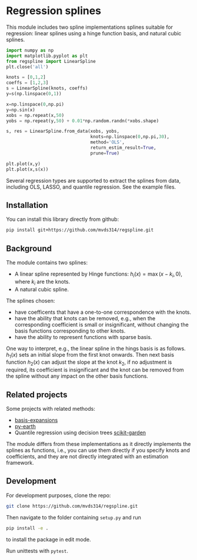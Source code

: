 # Regression splines

This module includes two spline implementations splines suitable for regression: linear splines using a hinge function basis, and natural cubic splines.

```python
import numpy as np
import matplotlib.pyplot as plt
from regspline import LinearSpline
plt.close('all')

knots = [0,1,2]
coeffs = [1,2,3]
s = LinearSpline(knots, coeffs)
y=s(np.linspace(0,1))

x=np.linspace(0,np.pi)
y=np.sin(x)
xobs = np.repeat(x,50)
yobs = np.repeat(y,50) + 0.01*np.random.randn(*xobs.shape)

s, res = LinearSpline.from_data(xobs, yobs,
                                knots=np.linspace(0,np.pi,30),
                                method='OLS',
                                return_estim_result=True,
                                prune=True)

plt.plot(x,y)
plt.plot(x,s(x))
```

Several regression types are supported to extract the splines from data, including OLS, LASSO, and quantile regression. See the example files.

## Installation

You can install this library directly from github:

```bash
pip install git+https://github.com/mvds314/regspline.git
```

## Background

The module contains two splines:

* A linear spline represented by Hinge functions: $h_i(x) = \max(x-k_i,0)$, where $k_i$ are the knots.
* A natural cubic spline.

The splines chosen:

* have coefficents that have a one-to-one correspondence with the knots.
* have the ability that knots can be removed, e.g., when the corresponding coefficient is small or insignificant, without changing the basis functions corresponding to other knots.
* have the ability to represent functions with sparse basis.

One way to interpret, e.g., the linear spline in the hings basis is as follows. $h_1(x)$ sets an initial slope from the first knot onwards. Then next basis function $h_2(x)$ can adjust the slope at the knot $k_2$, if no adjustment is required, its coefficient is insignificant and the knot can be removed from the spline without any impact on the other basis functions.

## Related projects

Some projects with related methods:

* [basis-expansions](https://github.com/madrury/basis-expansions)
* [py-earth](https://github.com/scikit-learn-contrib/py-earth)
* Quantile regression using decision trees [scikit-garden](https://scikit-garden.github.io/)

The module differs from these implementations as it directly implements the splines as functions, i.e., you can use them directly if you specify knots and coefficients, and they are not directly integrated with an estimation framework.

## Development

For development purposes, clone the repo:

```bash
git clone https://github.com/mvds314/regspline.git
```

Then navigate to the folder containing `setup.py` and run

```bash
pip install -e .
```
to install the package in edit mode.

Run unittests with `pytest`.

